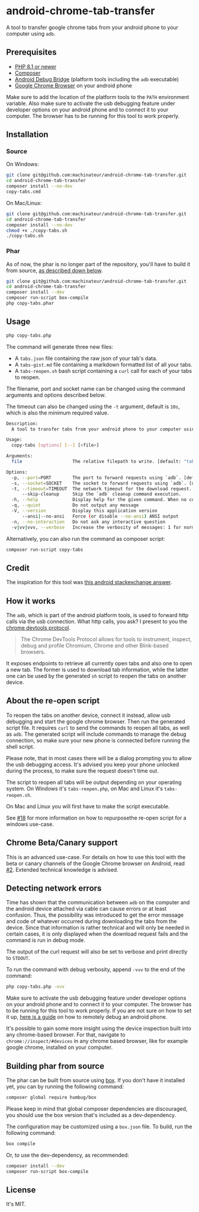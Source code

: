 # android-chrome-tab-transfer

A tool to transfer google chrome tabs from your android phone to your computer using `adb`.

## Prerequisites

* [PHP 8.1 or newer](https://www.php.net/downloads.php)
* [Composer](https://getcomposer.org/download/)
* [Android Debug Bridge](https://developer.android.com/studio/command-line/adb)
  (platform tools including the `adb` executable)
* [Google Chrome Browser](https://play.google.com/store/apps/details?id=com.android.chrome) on your android phone

Make sure to add the location of the platform tools to the `PATH` environment variable. Also make sure to activate the
 usb debugging feature under developer options on your android phone and to connect it to your computer. The browser has
 to be running for this tool to work properly.

## Installation

### Source

On Windows:

```bash
git clone git@github.com:machinateur/android-chrome-tab-transfer.git
cd android-chrome-tab-transfer
composer install --no-dev
copy-tabs.cmd
```

On Mac/Linux:

```bash
git clone git@github.com:machinateur/android-chrome-tab-transfer.git
cd android-chrome-tab-transfer
composer install --no-dev
chmod +x ./copy-tabs.sh
./copy-tabs.sh
```

### Phar

As of now, the phar is no longer part of the repository, you'll have to build it from source,
 [as described down below](#building-phar-from-source). 

```bash
git clone git@github.com:machinateur/android-chrome-tab-transfer.git
cd android-chrome-tab-transfer
composer install --dev
composer run-script box-compile
php copy-tabs.phar
```

## Usage

```bash
php copy-tabs.php
```

The command will generate three new files:

* A `tabs.json` file containing the raw json of your tab's data.
* A `tabs-gist.md` file containing a markdown formatted list of all your tabs.
* A `tabs-reopen.sh` bash script containing a `curl` call for each of your tabs to reopen.

The filename, port and socket name can be changed using the command arguments and options described below.

The timeout can also be changed using the `-t` argument, default is `10s`, which is also the minimum required value.

```bash
Description:
  A tool to transfer tabs from your android phone to your computer using `adb`.

Usage:
  copy-tabs [options] [--] [<file>]

Arguments:
  file                   The relative filepath to write. [default: "tabs.json"]

Options:
  -p, --port=PORT        The port to forward requests using `adb`. [default: 9222]
  -s, --socket=SOCKET    The socket to forward requests using `adb`. [default: "chrome_devtools_remote"]
  -t, --timeout=TIMEOUT  The network timeout for the download request. [default: 10]
      --skip-cleanup     Skip the `adb` cleanup command execution.
  -h, --help             Display help for the given command. When no command is given display help for the copy-tabs command
  -q, --quiet            Do not output any message
  -V, --version          Display this application version
      --ansi|--no-ansi   Force (or disable --no-ansi) ANSI output
  -n, --no-interaction   Do not ask any interactive question
  -v|vv|vvv, --verbose   Increase the verbosity of messages: 1 for normal output, 2 for more verbose output and 3 for debug

```

Alternatively, you can also run the command as composer script:

```bash
composer run-script copy-tabs
```

## Credit

The inspiration for this tool was [this android stackexchange answer](https://android.stackexchange.com/a/199496/363078).

## How it works

The `adb`, which is part of the android platform tools, is used to forward http calls via the usb connection. What http
 calls, you ask? I present to you the [chrome devtools protocol](https://chromedevtools.github.io/devtools-protocol/).

> The Chrome DevTools Protocol allows for tools to instrument, inspect, debug and profile Chromium, Chrome and other
>  Blink-based browsers.

It exposes endpoints to retrieve all currently open tabs and also one to open a new tab. The former is used to download
 tab information, while the latter one can be used by the generated `sh` script to reopen the tabs on another device.

## About the re-open script

To reopen the tabs on another device, connect it instead, allow usb debugging and start the google chrome browser. Then
 run the generated script file. It requires `curl` to send the commands to reopen all tabs, as well as `adb`.
 The generated script will include commands to manage the debug connection, so make sure your new phone is connected
 before running the shell script.

Please note, that in most cases there will be a dialog prompting you to allow the usb debugging access. It's advised you
 keep your phone unlocked during the process, to make sure the request doesn't time out.

The script to reopen all tabs will be output depending on your operating system.
 On Windows it's `tabs-reopen.php`, on Mac and Linux it's `tabs-reopen.sh`.

On Mac and Linux you will first have to make the script executable.

See [#18](https://github.com/machinateur/android-chrome-tab-transfer/issues/18) for more information on how to
 repurposethe re-open script for a windows use-case.

## Chrome Beta/Canary support

This is an advanced use-case. For details on how to use this tool with the beta or canary channels of the Google Chrome
 browser on Android, read [#2](https://github.com/machinateur/android-chrome-tab-transfer/issues/2).
 Extended technical knowledge is advised.

## Detecting network errors

Time has shown that the communication between `adb` on the computer and the android device attached via cable can cause
 errors or at least confusion. Thus, the possibility was introduced to get the error message and code of whatever
 occurred during downloading the tabs from the device. Since that information is rather technical and will only be
 needed in certain cases, it is only displayed when the download request fails and the command is run in debug mode.

The output of the curl request will also be set to verbose and print directly to `STDOUT`.

To run the command with debug verbosity, append `-vvv` to the end of the command:

```bash
php copy-tabs.php -vvv
```

Make sure to activate the usb debugging feature under developer options on your android phone and to connect it to your
 computer. The browser has to be running for this tool to work properly. If you are not sure on how to set it
 up, [here is a guide](https://developer.chrome.com/docs/devtools/remote-debugging/) on how to remotely debug an android
 phone.

It's possible to gain some more insight using the device inspection built into any chrome-based browser. For that,
 navigate to `chrome://inspect/#devices` in any chrome based browser, like for example google chrome, installed on your
 computer.

## Building phar from source

The phar can be built from source using [box](https://github.com/box-project/box). If you don't have it installed yet,
 you can by running the following command:

```bash
composer global require humbug/box
```

Please keep in mind that global composer dependencies are discouraged, you should use the box version that's included as
 a dev-dependency.

The configuration may be customized using a `box.json` file. To build, run the following command:

```bash
box compile
```

Or, to use the dev-dependency, as recommended:

```bash
composer install --dev
composer run-script box-compile
```

## License

It's MIT.
